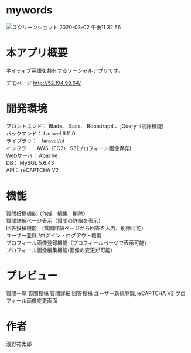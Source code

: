 # mywords
![スクリーンショット 2020-03-02 午後11 32 56](https://user-images.githubusercontent.com/53216438/75685707-57937c80-5cde-11ea-9c59-cf786c9dab89.png)
# 本アプリ概要
ネイティブ英語を共有するソーシャルアプリです。

デモページ
http://52.194.99.64/
 
# 開発環境
フロントエンド： Blade、 Sass、 Bootstrap4 、jQuery（削除機能)  
バックエンド： Laravel 6.11.0  
ライブラリ：　laravel/ui  
インフラ：　AWS（EC2） S3(プロフィール画像保存)  
Webサーバ： Apache  
DB： MySQL 5.6.43  
API： reCAPTCHA V2  
 
# 機能

質問投稿機能（作成　編集　削除）  
質問詳細ページ表示（質問の詳細を表示）  
回答投稿機能　(質問詳細ページから回答を入力、削除可能）  
ユーザー登録 /ログイン・ログアウト機能  
プロフィール画像登録機能（プロフィールページで表示可能）  
プロフィール画像編集機能(画像の変更が可能）  

# プレビュー
質問一覧
質問投稿
質問詳細
回答投稿
ユーザー新規登録,reCAPTCHA V2
プロフィール画像変更画面

# 作者
 浅野祐太郎
 


